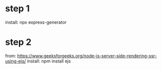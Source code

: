 # step 1

install: npx express-generator

# step 2

from: https://www.geeksforgeeks.org/node-js-server-side-rendering-ssr-using-ejs/
install: npm install ejs
